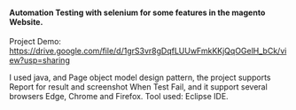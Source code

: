 #### Automation Testing with selenium for some features in the magento Website.

Project Demo: https://drive.google.com/file/d/1grS3vr8gDqfLUUwFmkKKjQqOGelH_bCk/view?usp=sharing

I used java, and Page object model design pattern, the project supports Report for result and screenshot When Test Fail, and it support several browsers Edge, Chrome and Firefox.
Tool used: Eclipse IDE.
